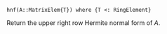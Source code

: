 ```
hnf(A::MatrixElem{T}) where {T <: RingElement}
```

Return the upper right row Hermite normal form of $A$.
